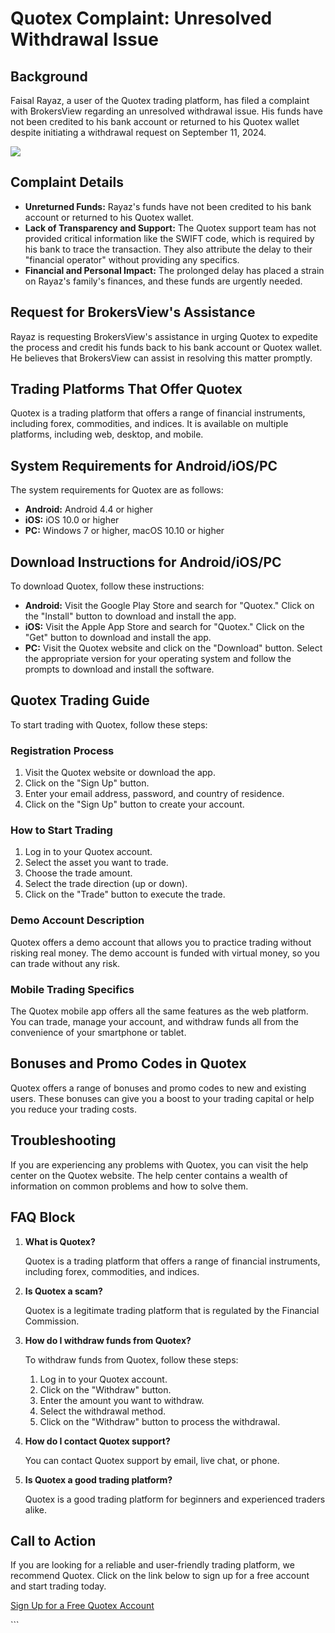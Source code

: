 # Quotex Complaint: Unresolved Withdrawal Issue

## Background

Faisal Rayaz, a user of the Quotex trading platform, has filed a
complaint with BrokersView regarding an unresolved withdrawal issue. His
funds have not been credited to his bank account or returned to his
Quotex wallet despite initiating a withdrawal request on September 11,
2024.

[![](https://static.quotex.io/files/4_en/300_250.jpg)](https://traff.sbs/brokerqxlid)

## Complaint Details

-   **Unreturned Funds:** Rayaz\'s funds have not been credited to his
    bank account or returned to his Quotex wallet.
-   **Lack of Transparency and Support:** The Quotex support team has
    not provided critical information like the SWIFT code, which is
    required by his bank to trace the transaction. They also attribute
    the delay to their "financial operator" without providing any
    specifics.
-   **Financial and Personal Impact:** The prolonged delay has placed a
    strain on Rayaz\'s family\'s finances, and these funds are urgently
    needed.

## Request for BrokersView\'s Assistance

Rayaz is requesting BrokersView\'s assistance in urging Quotex to
expedite the process and credit his funds back to his bank account or
Quotex wallet. He believes that BrokersView can assist in resolving this
matter promptly.

## Trading Platforms That Offer Quotex

Quotex is a trading platform that offers a range of financial
instruments, including forex, commodities, and indices. It is available
on multiple platforms, including web, desktop, and mobile.

## System Requirements for Android/iOS/PC

The system requirements for Quotex are as follows:

-   **Android:** Android 4.4 or higher
-   **iOS:** iOS 10.0 or higher
-   **PC:** Windows 7 or higher, macOS 10.10 or higher

## Download Instructions for Android/iOS/PC

To download Quotex, follow these instructions:

-   **Android:** Visit the Google Play Store and search for
    "Quotex." Click on the "Install" button to download and
    install the app.
-   **iOS:** Visit the Apple App Store and search for "Quotex."
    Click on the "Get" button to download and install the app.
-   **PC:** Visit the Quotex website and click on the "Download"
    button. Select the appropriate version for your operating system and
    follow the prompts to download and install the software.

## Quotex Trading Guide

To start trading with Quotex, follow these steps:

### Registration Process

1.  Visit the Quotex website or download the app.
2.  Click on the "Sign Up" button.
3.  Enter your email address, password, and country of residence.
4.  Click on the "Sign Up" button to create your account.

### How to Start Trading

1.  Log in to your Quotex account.
2.  Select the asset you want to trade.
3.  Choose the trade amount.
4.  Select the trade direction (up or down).
5.  Click on the "Trade" button to execute the trade.

### Demo Account Description

Quotex offers a demo account that allows you to practice trading without
risking real money. The demo account is funded with virtual money, so
you can trade without any risk.

### Mobile Trading Specifics

The Quotex mobile app offers all the same features as the web platform.
You can trade, manage your account, and withdraw funds all from the
convenience of your smartphone or tablet.

## Bonuses and Promo Codes in Quotex

Quotex offers a range of bonuses and promo codes to new and existing
users. These bonuses can give you a boost to your trading capital or
help you reduce your trading costs.

## Troubleshooting

If you are experiencing any problems with Quotex, you can visit the help
center on the Quotex website. The help center contains a wealth of
information on common problems and how to solve them.

## FAQ Block

1.  **What is Quotex?**

    Quotex is a trading platform that offers a range of financial
    instruments, including forex, commodities, and indices.

2.  **Is Quotex a scam?**

    Quotex is a legitimate trading platform that is regulated by the
    Financial Commission.

3.  **How do I withdraw funds from Quotex?**

    To withdraw funds from Quotex, follow these steps:

    1.  Log in to your Quotex account.
    2.  Click on the "Withdraw" button.
    3.  Enter the amount you want to withdraw.
    4.  Select the withdrawal method.
    5.  Click on the "Withdraw" button to process the withdrawal.

4.  **How do I contact Quotex support?**

    You can contact Quotex support by email, live chat, or phone.

5.  **Is Quotex a good trading platform?**

    Quotex is a good trading platform for beginners and experienced
    traders alike.

## Call to Action

If you are looking for a reliable and user-friendly trading platform, we
recommend Quotex. Click on the link below to sign up for a free account
and start trading today.

[Sign Up for a Free Quotex
Account](\%22https://traff.sbs/brokerqxsignup\%22)

\`\`\`

